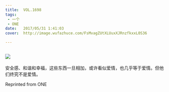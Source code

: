 ```yaml
---
title:	VOL.1698
tags:
 - 一个
 - ONE
date:	2017/05/31 1:41:03
cover:	http://image.wufazhuce.com/FsMvagZUtXLUuxXJRnzfkxxL0S36

---
```

![](http://image.wufazhuce.com/FsMvagZUtXLUuxXJRnzfkxxL0S36)
---

安全感、和谐和幸福，这些东西一旦相加，或许看似爱情，也几乎等于爱情。但他们终究不是爱情。
 
Reprinted from ONE

